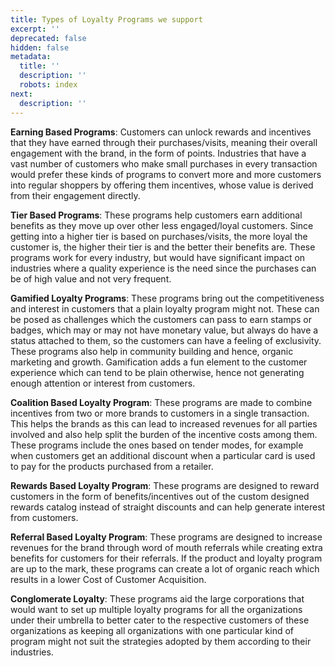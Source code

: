 ```yaml
---
title: Types of Loyalty Programs we support
excerpt: ''
deprecated: false
hidden: false
metadata:
  title: ''
  description: ''
  robots: index
next:
  description: ''
---
```

**Earning Based Programs**: Customers can unlock rewards and incentives that they have earned through their purchases/visits, meaning their overall engagement with the brand, in the form of points. Industries that have a vast number of customers who make small purchases in every transaction would prefer these kinds of programs to convert more and more customers into regular shoppers by offering them incentives, whose value is derived from their engagement directly.

**Tier Based Programs**: These programs help customers earn additional benefits as they move up over other less engaged/loyal customers. Since getting into a higher tier is based on purchases/visits, the more loyal the customer is, the higher their tier is and the better their benefits are. These programs work for every industry, but would have significant impact on industries where a quality experience is the need since the purchases can be of high value and not very frequent.

**Gamified Loyalty Programs**: These programs bring out the competitiveness and interest in customers that a plain loyalty program might not. These can be posed as challenges which the customers can pass to earn stamps or badges, which may or may not have monetary value, but always do have a status attached to them, so the customers can have a feeling of exclusivity. These programs also help in community building and hence, organic marketing and growth. Gamification adds a fun element to the customer experience which can tend to be plain otherwise, hence not generating enough attention or interest from customers.

**Coalition Based Loyalty Program**: These programs are made to combine incentives from two or more brands to customers in a single transaction. This helps the brands as this can lead to increased revenues for all parties involved and also help split the burden of the incentive costs among them. These programs include the ones based on tender modes, for example when customers get an additional discount when a particular card is used to pay for the products purchased from a retailer.

**Rewards Based Loyalty Program**: These programs are designed to reward customers in the form of benefits/incentives out of the custom designed rewards catalog instead of straight discounts and can help generate interest from customers.

**Referral Based Loyalty Program**: These programs are designed to increase revenues for the brand through word of mouth referrals while creating extra benefits for customers for their referrals. If the product and loyalty program are up to the mark, these programs can create a lot of organic reach which results in a lower Cost of Customer Acquisition.

**Conglomerate Loyalty**: These programs aid the large corporations that would want to set up multiple loyalty programs for all the organizations under their umbrella to better cater to the respective customers of these organizations as keeping all organizations with one particular kind of program might not suit the strategies adopted by them according to their industries.
